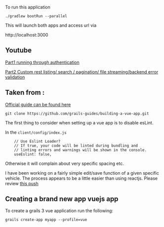

To run this application
```
./gradlew bootRun --parallel
``` 


This will launch both apps and access url via 

http://localhost:3000

Youtube
--------
[Part1 running through authentication](https://www.youtube.com/watch?v=dawm5DNSi9w)

[Part2 Custom rest listing/ search / pagination/ file streaming/backend error validation](https://www.youtube.com/watch?v=4nnVnN6MWWg)




Taken from :
----
[Official guide can be found here ](http://guides.grails.org/building-a-vue-app/guide/index.html)  
```
git clone https://github.com/grails-guides/building-a-vue-app.git
```


The first thing to consider when setting up a vue app is to disable esLint.

In the `client/config/index.js` 

```
    // Use Eslint Loader?
    // If true, your code will be linted during bundling and
    // linting errors and warnings will be shown in the console.
    useEslint: false,
```

Otherwise it will complain about very specific spacing etc.

I have been working on a fairly simple edit/save function of a given specific vehicle. The process appears to be a little easier than using reactjs. Please review [this push](https://github.com/vahidhedayati/experiments/commit/5fefca620e7766012cb6d8a8e07bd348490bb673)




Creating a brand new app vuejs app
-----


To create a grails 3  vue application run the following:  

```
grails create-app myapp --profile=vue

```